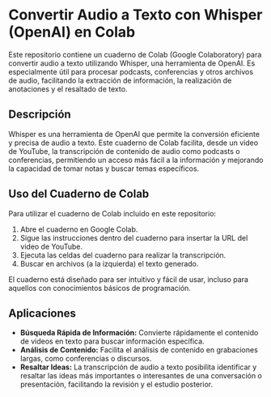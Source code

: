 # Convertir Audio a Texto con Whisper (OpenAI) en Colab

Este repositorio contiene un cuaderno de Colab (Google Colaboratory) para convertir audio a texto utilizando Whisper, una herramienta de OpenAI.
Es especialmente útil para procesar podcasts, conferencias y otros archivos de audio, facilitando la extracción de información, la realización de anotaciones y el resaltado de texto.

## Descripción

Whisper es una herramienta de OpenAI que permite la conversión eficiente y precisa de audio a texto.
Este cuaderno de Colab facilita, desde un video de YouTube, la transcripción de contenido de audio como podcasts o conferencias, permitiendo un acceso más fácil a la información y mejorando la capacidad de tomar notas y buscar temas específicos.

## Uso del Cuaderno de Colab

Para utilizar el cuaderno de Colab incluido en este repositorio:

1. Abre el cuaderno en Google Colab.
2. Sigue las instrucciones dentro del cuaderno para insertar la URL del video de YouTube.
3. Ejecuta las celdas del cuaderno para realizar la transcripción.
4. Buscar en archivos (a la izquierda) el texto generado.

El cuaderno está diseñado para ser intuitivo y fácil de usar, incluso para aquellos con conocimientos básicos de programación.

## Aplicaciones

- **Búsqueda Rápida de Información:** Convierte rápidamente el contenido de videos en texto para buscar información específica.
- **Análisis de Contenido:** Facilita el análisis de contenido en grabaciones largas, como conferencias o discursos.
- **Resaltar Ideas:** La transcripción de audio a texto posibilita identificar y resaltar las ideas más importantes o interesantes de una conversación o presentación, facilitando la revisión y el estudio posterior.
